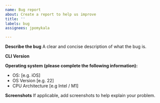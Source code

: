 ```yaml
---
name: Bug report
about: Create a report to help us improve
title: ''
labels: bug
assignees: jpomykala

---
```


**Describe the bug**
A clear and concise description of what the bug is.

**CLI Version**

**Operating system (please complete the following information):**
 - OS: [e.g. iOS]
 - OS Version [e.g. 22]
 - CPU Architecture [e.g Intel / M1]


**Screenshots**
If applicable, add screenshots to help explain your problem.
